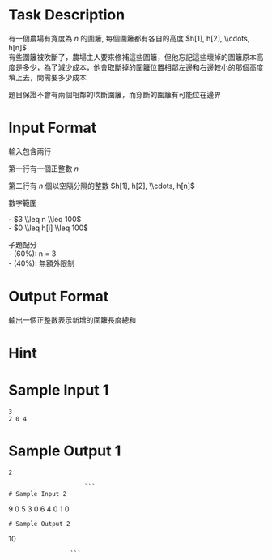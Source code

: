 # Task Description
有一個農場有寬度為 $n$ 的圍籬, 每個圍籬都有各自的高度 $h[1], h[2], \\cdots, h[n]$  
有些圍籬被吹斷了，農場主人要來修補這些圍籬，但他忘記這些壞掉的圍籬原本高度是多少，為了減少成本，他會取斷掉的圍籬位置相鄰左邊和右邊較小的那個高度填上去，問需要多少成本

題目保證不會有兩個相鄰的吹斷圍籬，而穿斷的圍籬有可能位在邊界
# Input Format
輸入包含兩行

第一行有一個正整數 $n$

第二行有 $n$ 個以空隔分隔的整數 $h[1], h[2], \\cdots, h[n]$

數字範圍

\- $3 \\leq n \\leq 100$  
\- $0 \\leq h[i] \\leq 100$  

子題配分  
\- (60%): n = 3  
\- (40%): 無額外限制
# Output Format
輸出一個正整數表示新增的圍籬長度總和
# Hint

# Sample Input 1
```
3
2 0 4
```
# Sample Output 1
```
2

                     ```
# Sample Input 2
```
9
0 5 3 0 6 4 0 1 0
```
# Sample Output 2
```
10

                     ```

